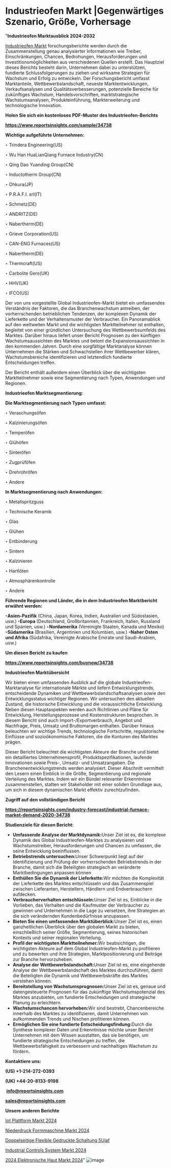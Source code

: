 # Industrieofen Markt |Gegenwärtiges Szenario, Größe, Vorhersage

"<strong><b>Industrieofen Marktausblick 2024-2032</b></strong>

<a href=https://www.reportsinsights.com/sample/34738>Industrieofen Markt</a> forschungsberichte werden durch die Zusammenstellung genau analysierter Informationen wie Treiber, Einschränkungen, Chancen, Bedrohungen, Herausforderungen und Investitionsmöglichkeiten aus verschiedenen Quellen erstellt. Das Hauptziel dieses Berichts besteht darin, Unternehmen dabei zu unterstützen, fundierte Schlussfolgerungen zu ziehen und wirksame Strategien für Wachstum und Erfolg zu entwickeln. Der Forschungsbericht umfasst Marktanteile, Wettbewerbslandschaft, neueste Marktentwicklungen, Verkaufsanalysen und Qualitätsverbesserungen, potenzielle Bereiche für zukünftiges Wachstum, Handelsvorschriften, marktstrategische Wachstumsanalysen, Produkteinführung, Markterweiterung und technologische Innovation.

<strong><b>Holen Sie sich ein kostenloses PDF-Muster des Industrieofen-Berichts</b></strong>

<a href=https://www.reportsinsights.com/sample/34738><strong><u>https://www.reportsinsights.com/sample/34738</u></strong></a>

<strong>Wichtige aufgeführte Unternehmen:</strong>

‣ Trindera Engineering(US)

‣ Wu Han HuaLianQiang Furnace Industry(CN)

‣ Qing Dao Yuanding Group(CN)

‣ Inductotherm Group(CN)

‣ Ohkura(JP)

‣ P.R.A.F.I. srl(IT)

‣ Schmetz(DE)

‣ ANDRITZ(DE)

‣ Nabertherm(DE)

‣ Grieve Corporation(US)

‣ CAN-ENG Furnaces(US)

‣ Nabertherm(DE)

‣ Thermcraft(US)

‣ Carbolite Gero(UK)

‣ HHV(UK)

‣ IFCO(US)

Der von uns vorgestellte Global Industrieofen-Markt bietet ein umfassendes Verständnis der Faktoren, die das Branchenwachstum antreiben, der vorherrschenden betrieblichen Tendenzen, der komplexen Dynamik der Lieferkette und der Verhaltensmuster der Verbraucher. Ein Panoramablick auf den weltweiten Markt und die wichtigsten Marktteilnehmer ist enthalten, begleitet von einer gründlichen Untersuchung des Wettbewerbsumfelds des Marktes. Darüber hinaus liefert unser Bericht Prognosen zu den künftigen Wachstumsaussichten des Marktes und betont die Expansionsaussichten in den kommenden Jahren. Durch eine sorgfältige Marktanalyse können Unternehmen die Stärken und Schwachstellen ihrer Wettbewerber klären, Wachstumsbereiche identifizieren und letztendlich fundierte Entscheidungen treffen.

Der Bericht enthält außerdem einen Überblick über die wichtigsten Marktteilnehmer sowie eine Segmentierung nach Typen, Anwendungen und Regionen.

<strong>Industrieofen Marktsegmentierung:</strong>

<strong>Die Marktsegmentierung nach Typen umfasst:</strong>

‣ Veraschungsöfen

‣ Kalzinierungsöfen

‣ Temperöfen

‣ Glühöfen

‣ Sinteröfen

‣ Zugprüföfen

‣ Drehrohröfen

‣ Andere

<strong>In Marktsegmentierung nach Anwendungen:</strong>

‣ Metallspritzguss

‣ Technische Keramik

‣ Glas

‣ Glühen

‣ Entbinderung

‣ Sintern

‣ Kalzinieren

‣ Hartlöten

‣ Atmosphärenkontrolle

‣ Andere

<strong><b>Führende Regionen und Länder, die in dem Industrieofen Marktbericht erwähnt werden:</b></strong>

<strong><b>‣Asien-Pazifik</b></strong> (China, Japan, Korea, Indien, Australien und Südostasien, usw.)
<strong><b>‣Europa</b></strong> (Deutschland, Großbritannien, Frankreich, Italien, Russland und Spanien, usw.)
‣<strong><b>Nordamerika</b></strong> (Vereinigte Staaten, Kanada und Mexiko)
<strong><b>‣Südamerika</b></strong> (Brasilien, Argentinien und Kolumbien, usw.)
<strong><b>‣Naher Osten und Afrika</b></strong> (Südafrika, Vereinigte Arabische Emirate und Saudi-Arabien, usw.)

<strong>Um diesen Bericht zu kaufen</strong>

<a href=https://www.reportsinsights.com/buynow/34738><strong><u>https://www.reportsinsights.com/buynow/34738</u></strong></a>

<strong>Industrieofen Marktübersicht</strong>

Wir bieten einen umfassenden Ausblick auf die globale Industrieofen-Marktanalyse für internationale Märkte und liefern Entwicklungstrends, entscheidende Dynamiken und Wettbewerbslandschaftsanalysen sowie den Entwicklungsstatus wichtiger Regionen. Wir untersuchen den aktuellen Zustand, die historische Entwicklung und die voraussichtliche Entwicklung. Neben diesen Hauptaspekten werden auch Richtlinien und Pläne für Entwicklung, Herstellungsprozesse und Kostenstrukturen besprochen. In diesem Bericht sind auch Import-/Exportverbrauch, Angebot und Nachfrage, Preis, Umsatz und Bruttomargen enthalten. Darüber hinaus beleuchten wir wichtige Trends, technologische Fortschritte, regulatorische Einflüsse und sozioökonomische Faktoren, die die Konturen des Marktes prägen.

Dieser Bericht beleuchtet die wichtigsten Akteure der Branche und bietet ein detailliertes Unternehmensprofil, Produktspezifikationen, laufende Innovationen sowie Preis-, Umsatz- und Umsatzangaben. Die Branchenentwicklungstrends werden analysiert. Dieser Abschnitt vermittelt den Lesern einen Einblick in die Größe, Segmentierung und regionale Verteilung des Marktes. Indem wir ein Bündel relevanter Erkenntnisse zusammenstellen, statten wir Stakeholder mit einer soliden Grundlage aus, um sich in diesem dynamischen Markt effektiv zurechtzufinden.

<strong>Zugriff auf den vollständigen Bericht</strong>

<a href=https://reportsinsights.com/industry-forecast/industrial-furnace-market-demand-2020-34738><strong>https://reportsinsights.com/industry-forecast/industrial-furnace-market-demand-2020-34738</strong></a>

<strong>Studienziele für diesen Bericht:</strong>
<ul>
  <li><strong>Umfassende Analyse der Marktdynamik:</strong>Unser Ziel ist es, die komplexe Dynamik des Global Industrieofen-Marktes zu analysieren und Wachstumstreiber, Herausforderungen und Chancen zu umfassen, die seine Entwicklung beeinflussen.</li>
  <li><strong>Betriebstrends untersuchen:</strong>Unser Schwerpunkt liegt auf der Identifizierung und Prüfung der vorherrschenden Betriebstrends in der Branche, damit sich die Beteiligten strategisch an veränderte Marktbedingungen anpassen können</li>
  <li><strong>Enthüllen Sie die Dynamik der Lieferkette:</strong>Wir möchten die Komplexität der Lieferkette des Marktes entschlüsseln und das Zusammenspiel zwischen Lieferanten, Herstellern, Händlern und Endverbrauchern aufdecken.</li>
  <li><strong>Verbraucherverhalten entschlüsseln:</strong>Unser Ziel ist es, Einblicke in die Vorlieben, das Verhalten und die Kaufmuster der Verbraucher zu gewinnen und Unternehmen in die Lage zu versetzen, ihre Strategien an die sich verändernden Kundenbedürfnisse anzupassen.</li>
  <li><strong>Bieten Sie einen umfassenden Marktüberblick:</strong>Unser Ziel ist es, einen ganzheitlichen Überblick über den globalen Markt zu bieten, einschließlich seiner Größe, Segmentierung, seines historischen Kontexts und seiner regionalen Verteilung.</li>
  <li><strong>Profil der wichtigsten Marktteilnehmer:</strong>Wir beabsichtigen, die wichtigsten Akteure auf dem Global Industrieofen-Markt zu profilieren und zu bewerten und ihre Strategien, Marktpositionierung und Beiträge zur Branche hervorzuheben.</li>
  <li><strong>Analyse der Wettbewerbslandschaft:</strong>Unser Ziel ist es, eine eingehende Analyse der Wettbewerbslandschaft des Marktes durchzuführen, damit die Beteiligten die Dynamik und Wettbewerbskräfte des Marktes verstehen können.</li>
  <li><strong>Bereitstellung von Wachstumsprognosen:</strong>Unser Ziel ist es, genaue und datengesteuerte Prognosen für das zukünftige Wachstumspotenzial des Marktes anzubieten, um fundierte Entscheidungen und strategische Planung zu erleichtern.</li>
  <li><strong>Wachstumschancen hervorheben:</strong>Wir sind bestrebt, Chancenbereiche innerhalb des Marktes zu identifizieren, damit Unternehmen von aufkommenden Trends und Nischen profitieren können.</li>
  <li><strong>Ermöglichen Sie eine fundierte Entscheidungsfindung:</strong>Durch die Synthese komplexer Daten und Erkenntnisse möchte unser Bericht Unternehmen mit dem Wissen ausstatten, das sie benötigen, um fundierte strategische Entscheidungen zu treffen, die Wettbewerbsfähigkeit zu verbessern und nachhaltiges Wachstum zu fördern<strong>.</strong></li>
</ul>
<strong>Kontaktiere uns:</strong>

<strong>(US) +1-214-272-0393</strong>

<strong>(UK) +44-20-8133-9198</strong>

<strong> </strong><a href=info@reportsinsights.com><strong><u>info@reportsinsights.com</u></strong></a>

<a href=sales@reportsinsights.com><strong><u>sales@reportsinsights.com</u></strong></a>

<strong>Unsere anderen Berichte</strong>

<a href=https://de.linkedin.com/pulse/iot-plattform-markt-aktueller-bericht-wachstum-flibf/>Iot Plattform Markt 2024</a>

<a href=https://de.linkedin.com/pulse/niederdruck-formmaschine-markt-wachstumsmuster-xhszf/>Niederdruck Formmaschine Markt 2024</a>

<a href=https://de.linkedin.com/pulse/doppelseitige-flexible-gedruckte-schaltung-5ujaf/>Doppelseitige Flexible Gedruckte Schaltung 5Ujaf</a>

<a href=https://de.linkedin.com/pulse/industrial-controls-system-markt-stärke-3rlmf/>Industrial Controls System Markt 2024</a>

<a href=https://de.linkedin.com/pulse/2024-elektronische-haut-markt-berichtsübersicht-765bf/>2024 Elektronische Haut Markt 2024</a>"
![image](https://github.com/Jaayaachit/RItracker/assets/158452289/dc28126e-0a8c-4254-86bc-3530fa1a4d8b)
